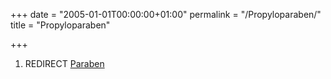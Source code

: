 +++
date = "2005-01-01T00:00:00+01:00"
permalink = "/Propyloparaben/"
title = "Propyloparaben"

+++

1.  REDIRECT [Paraben](/atopedia/Paraben "wikilink")
